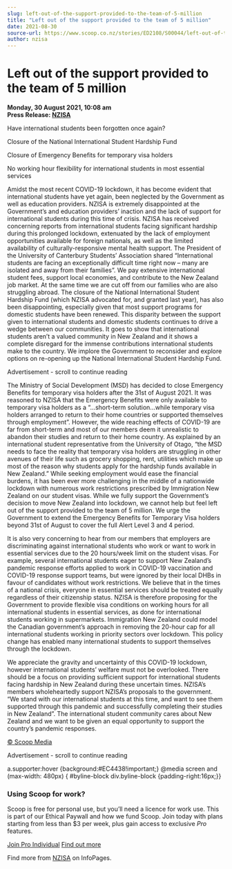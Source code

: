 ```yaml
---
slug: left-out-of-the-support-provided-to-the-team-of-5-million
title: "Left out of the support provided to the team of 5 million"
date: 2021-08-30
source-url: https://www.scoop.co.nz/stories/ED2108/S00044/left-out-of-the-support-provided-to-the-team-of-5-million.htm
author: nzisa
---
```

Left out of the support provided to the team of 5 million
=========================================================

**Monday, 30 August 2021, 10:08 am**  
**Press Release: [NZISA](https://info.scoop.co.nz/NZISA)**

Have international students been forgotten once again?

Closure of the National International Student Hardship Fund

Closure of Emergency Benefits for temporary visa holders

No working hour flexibility for international students in most essential services

Amidst the most recent COVID-19 lockdown, it has become evident that international students have yet again, been neglected by the Government as well as education providers. NZISA is extremely disappointed at the Government’s and education providers’ inaction and the lack of support for international students during this time of crisis. NZISA has received concerning reports from international students facing significant hardship during this prolonged lockdown, extenuated by the lack of employment opportunities available for foreign nationals, as well as the limited availability of culturally-responsive mental health support. The President of the University of Canterbury Students’ Association shared “International students are facing an exceptionally difficult time right now – many are isolated and away from their families”. We pay extensive international student fees, support local economies, and contribute to the New Zealand job market. At the same time we are cut off from our families who are also struggling abroad. The closure of the National International Student Hardship Fund (which NZISA advocated for, and granted last year), has also been disappointing, especially given that most support programs for domestic students have been renewed. This disparity between the support given to international students and domestic students continues to drive a wedge between our communities. It goes to show that international students aren’t a valued community in New Zealand and it shows a complete disregard for the immense contributions international students make to the country. We implore the Government to reconsider and explore options on re-opening up the National International Student Hardship Fund.

Advertisement - scroll to continue reading





The Ministry of Social Development (MSD) has decided to close Emergency Benefits for temporary visa holders after the 31st of August 2021. It was reasoned to NZISA that the Emergency Benefits were only available to temporary visa holders as a “...short-term solution...while temporary visa holders arranged to return to their home countries or supported themselves through employment”. However, the wide reaching effects of COVID-19 are far from short-term and most of our members deem it unrealistic to abandon their studies and return to their home country. As explained by an international student representative from the University of Otago, “the MSD needs to face the reality that temporary visa holders are struggling in other avenues of their life such as grocery shopping, rent, utilities which make up most of the reason why students apply for the hardship funds available in New Zealand.” While seeking employment would ease the financial burdens, it has been ever more challenging in the middle of a nationwide lockdown with numerous work restrictions prescribed by Immigration New Zealand on our student visas. While we fully support the Government’s decision to move New Zealand into lockdown, we cannot help but feel left out of the support provided to the team of 5 million. We urge the Government to extend the Emergency Benefits for Temporary Visa holders beyond 31st of August to cover the full Alert Level 3 and 4 period.

It is also very concerning to hear from our members that employers are discriminating against international students who work or want to work in essential services due to the 20 hours/week limit on the student visas. For example, several international students eager to support New Zealand’s pandemic response efforts applied to work in COVID-19 vaccination and COVID-19 response support teams, but were ignored by their local DHBs in favour of candidates without work restrictions. We believe that in the times of a national crisis, everyone in essential services should be treated equally regardless of their citizenship status. NZISA is therefore proposing for the Government to provide flexible visa conditions on working hours for all international students in essential services, as done for international students working in supermarkets. Immigration New Zealand could model the Canadian government’s approach in removing the 20-hour cap for all international students working in priority sectors over lockdown. This policy change has enabled many international students to support themselves through the lockdown.

We appreciate the gravity and uncertainty of this COVID-19 lockdown, however international students’ welfare must not be overlooked. There should be a focus on providing sufficient support for international students facing hardship in New Zealand during these uncertain times. NZISA’s members wholeheartedly support NZISA’s proposals to the government. “We stand with our international students at this time, and want to see them supported through this pandemic and successfully completing their studies in New Zealand”. The international student community cares about New Zealand and we want to be given an equal opportunity to support the country’s pandemic responses.

[© Scoop Media](http://www.scoop.co.nz/about/terms.html)  

Advertisement - scroll to continue reading



a.supporter:hover {background:#EC4438!important;} @media screen and (max-width: 480px) { #byline-block div.byline-block {padding-right:16px;}}

### Using Scoop for work?

Scoop is free for personal use, but you’ll need a licence for work use. This is part of our Ethical Paywall and how we fund Scoop. Join today with plans starting from less than $3 per week, plus gain access to exclusive _Pro_ features.  
  
[Join Pro Individual](https://pro.scoop.co.nz/Individual/?from=ProIn24) [Find out more](https://pro.scoop.co.nz/using-scoop-for-work/?from=ProIn24)

Find more from [NZISA](https://info.scoop.co.nz/NZISA) on InfoPages.